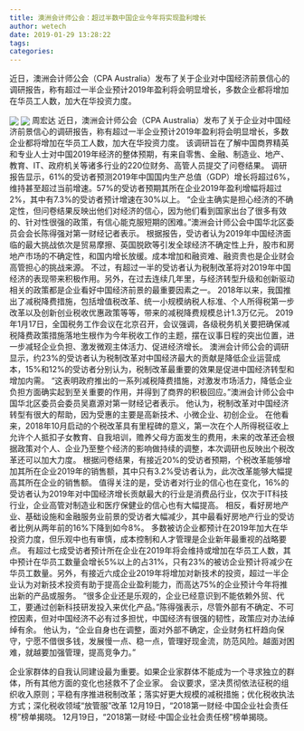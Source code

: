 ```yaml
---
title: 澳洲会计师公会：超过半数中国企业今年将实现盈利增长
author: wetech
date: 2019-01-29 13:28:22
tags: 
categories: 
---
```

近日，澳洲会计师公会（CPA Australia）发布了关于企业对中国经济前景信心的调研报告，称有超过一半企业预计2019年盈利将会明显增长，多数企业都将增加在华员工人数，加大在华投资力度。
<!-- more -->
<img align="center" border="0" src="https://imgcdn.yicai.com/uppics/images/2019/01/607bfd0c7015d51e7f052d8d5d367273.jpg" />
<img align="center" border="0" src="https://imgcdn.yicai.com/uppics/images/2019/01/82aefa35b1b91842a6fe195c2255d072.jpg" />
周宏达
近日，澳洲会计师公会（CPA Australia）发布了关于企业对中国经济前景信心的调研报告，称有超过一半企业预计2019年盈利将会明显增长，多数企业都将增加在华员工人数，加大在华投资力度。
该调研旨在了解中国商界精英和专业人士对中国2019年经济的整体预期，有来自零售、金融、制造业、地产、教育、IT、政府机关等诸多行业的220位财务、高管人员提交了问卷结果。
调研报告显示，61%的受访者预测2019年中国国内生产总值（GDP）增长将超过6%，维持甚至超过当前增速。57%的受访者预期其所在企业2019年盈利增幅将超过2%，其中有7.3%的受访者预计增速在30%以上。
“企业主确实是担心经济的不确定性，但问卷结果反映出他们对经济的信心，因为他们看到国家出台了很多有效的、针对性很强的政策，有信心能克服短期的困难。”澳洲会计师公会中国华北区委员会会长陈得强对第一财经记者表示。
根据报告，受访者认为2019年中国经济面临的最大挑战依次是贸易摩擦、英国脱欧等引发全球经济不确定性上升，股市和房地产市场的不确定性，和国内增长放缓。成本增加和融资难、融资贵也是企业财会高管担心的挑战来源。
不过，有超过一半的受访者认为税制改革将对2019年中国经济的表现带来积极作用。另外，在过去连续几年里，与经济转型升级和创新驱动相关的政策都是企业看好中国经济前景的最重要因素之一。
2018年以来，我国推出了减税降费措施，包括增值税改革、统一小规模纳税人标准、个人所得税第一步改革以及创新创业税收优惠政策等等，带来的减税降费规模总计1.3万亿元。
2019年1月17日，全国税务工作会议在北京召开，会议强调，各级税务机关要把确保减税降费政策措施落地生根作为今年税收工作的主题，摆在议事日程的突出位置，进一步减轻企业负担、激发微观主体活力、促进经济增长。
澳洲会计师公会的调研显示，约23%的受访者认为税制改革对中国经济最大的贡献是降低企业运营成本，15%和12%的受访者分别认为，税制改革最重要的效果是促进中国经济转型和增加内需。
“这表明政府推出的一系列减税降费措施，对激发市场活力，降低企业负担方面确实起到至关重要的作用，并得到了商界的积极回应。”澳洲会计师公会中国华北区委员会委员吴嘉源对第一财经记者表示。
他认为，税制改革对中国经济转型有很大的帮助，因为受惠的主要是高新技术、小微企业、初创企业。
在他看来，2018年10月启动的个税改革具有里程碑的意义，第一次在个人所得税征收上允许个人抵扣子女教育、自我培训，赡养父母方面发生的费用，未来的改革还会根据政策对个人、企业乃至整个经济的影响做持续的调整，本次调研也反映出个税改革还可以加大力度。
根据问卷结果，有接近20%的受访者预期，个税改革能够增加其所在企业2019年的销售额，其中只有3.2%受访者认为，此次改革能够大幅提高其所在企业的销售额。
值得关注的是，受访者对行业的信心也在变化，16%的受访者认为2019年对中国经济增长贡献最大的行业是消费品行业，仅次于IT科技行业，企业高管对制造业和医疗保健业的信心也有大幅提高。
相反，看好房地产业、基础设施和金融服务业前景的受访者大幅减少，其中最看好房地产行业的受访者比例从两年前的16%下降到如今8%。
多数被访企业都预计在2019年加大在华投资力度，但乐观中也有审慎，成本控制和人才管理是企业新年最重视的战略要点。
有超过七成受访者预计所在企业在2019年将会维持或增加在华员工人数，其中预计在华员工数量会增长5%以上的占31%，只有23%的被访企业预计将减少在华员工数量。另外，有接近六成企业2019年将增加对新技术的投资，超过一半企业认为对新技术投资有助于提高企业盈利能力，而高达75%的企业预计今年将推出新的产品或服务。
“很多企业还是乐观的，企业已经意识到不能依赖外贸、代工，要通过创新科技研发投入来优化产品。”陈得强表示，尽管外部有不确定、不可控因素，但对中国经济不必有过多担忧，中国经济有很强的韧性，政策应对办法绰绰有余。
他认为，“企业自身也在调整，面对外部不确定，企业财务杠杆趋向保守，宁愿不借很多钱，发展慢一点、稳一点，管理好现金流，防范风险。越面对困难，就越要加强管理，提高竞争力。”
 
 
 
企业家群体的自我认同建设最为重要。如果企业家群体不能成为一个寻求独立的群体，所有其他方面的变化也拯救不了企业家。
会议要求，坚决贯彻依法征税的组织收入原则；平稳有序推进税制改革；落实好更大规模的减税措施；优化税收执法方式；深化税收领域“放管服”改革
12月19日，“2018第一财经·中国企业社会责任榜”榜单揭晓。
12月19日，“2018第一财经·中国企业社会责任榜”榜单揭晓。
